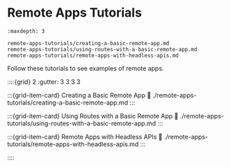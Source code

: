 # Remote Apps Tutorials

```{toctree}
:maxdepth: 3

remote-apps-tutorials/creating-a-basic-remote-app.md
remote-apps-tutorials/using-routes-with-a-basic-remote-app.md
remote-apps-tutorials/remote-apps-with-headless-apis.md
```

Follow these tutorials to see examples of remote apps.

::::{grid} 2
:gutter: 3 3 3 3

:::{grid-item-card} Creating a Basic Remote App
:link: ./remote-apps-tutorials/creating-a-basic-remote-app.md
:::

:::{grid-item-card} Using Routes with a Basic Remote App
:link: ./remote-apps-tutorials/using-routes-with-a-basic-remote-app.md
:::

:::{grid-item-card} Remote Apps with Headless APIs
:link: ./remote-apps-tutorials/remote-apps-with-headless-apis.md
:::

::::